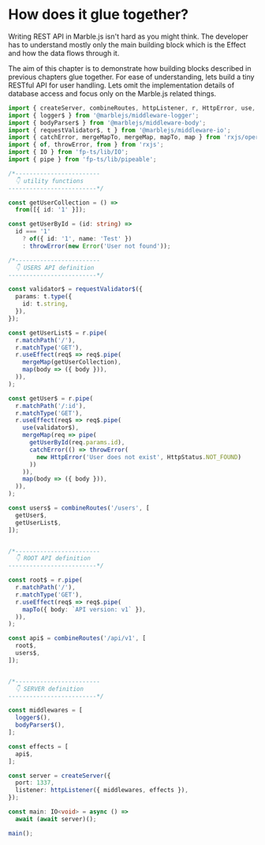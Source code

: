 # How does it glue together?

Writing REST API in Marble.js isn't hard as you might think. The developer has to understand mostly only the main building block which is the Effect and how the data flows through it.

The aim of this chapter is to demonstrate how building blocks described in previous chapters glue together. For ease of understanding, lets build a tiny RESTful API for user handling. Lets omit the implementation details of database access and focus only on the Marble.js related things.

```typescript
import { createServer, combineRoutes, httpListener, r, HttpError, use, HttpStatus } from '@marblejs/core';
import { logger$ } from '@marblejs/middleware-logger';
import { bodyParser$ } from '@marblejs/middleware-body';
import { requestValidator$, t } from '@marblejs/middleware-io';
import { catchError, mergeMapTo, mergeMap, mapTo, map } from 'rxjs/operators';
import { of, throwError, from } from 'rxjs';
import { IO } from 'fp-ts/lib/IO';
import { pipe } from 'fp-ts/lib/pipeable';

/*------------------------
  👇 utility functions
-------------------------*/

const getUserCollection = () =>
  from([{ id: '1' }]);

const getUserById = (id: string) =>
  id === '1'
    ? of({ id: '1', name: 'Test' })
    : throwError(new Error('User not found'));

/*------------------------
  👇 USERS API definition
-------------------------*/

const validator$ = requestValidator$({
  params: t.type({
    id: t.string,
  }),
});

const getUserList$ = r.pipe(
  r.matchPath('/'),
  r.matchType('GET'),
  r.useEffect(req$ => req$.pipe(
    mergeMap(getUserCollection),
    map(body => ({ body })),
  )),
);

const getUser$ = r.pipe(
  r.matchPath('/:id'),
  r.matchType('GET'),
  r.useEffect(req$ => req$.pipe(
    use(validator$),
    mergeMap(req => pipe(
      getUserById(req.params.id),
      catchError(() => throwError(
        new HttpError('User does not exist', HttpStatus.NOT_FOUND)
      ))
    )),
    map(body => ({ body })),
  )),
);

const users$ = combineRoutes('/users', [
  getUser$,
  getUserList$,
]);


/*------------------------
  👇 ROOT API definition
-------------------------*/

const root$ = r.pipe(
  r.matchPath('/'),
  r.matchType('GET'),
  r.useEffect(req$ => req$.pipe(
    mapTo({ body: `API version: v1` }),
  )),
);

const api$ = combineRoutes('/api/v1', [
  root$,
  users$,
]);


/*------------------------
  👇 SERVER definition
-------------------------*/

const middlewares = [
  logger$(),
  bodyParser$(),
];

const effects = [
  api$,
];

const server = createServer({
  port: 1337,
  listener: httpListener({ middlewares, effects }),
});

const main: IO<void> = async () =>
  await (await server)();

main();
```

